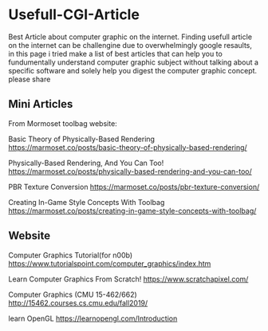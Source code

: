 # Usefull-CGI-Article
Best Article about computer graphic on the internet. Finding usefull article on the internet can be challengine due to overwhelmingly google resaults, in this page i tried make a list of best articles that can help you to fundumentally understand computer graphic subject without talking about a specific software and solely help you digest the computer graphic concept. please share


Mini Articles
---------------

  From Mormoset toolbag website:

  Basic Theory of Physically-Based Rendering
  https://marmoset.co/posts/basic-theory-of-physically-based-rendering/
  
  Physically-Based Rendering, And You Can Too!
  https://marmoset.co/posts/physically-based-rendering-and-you-can-too/
  
  PBR Texture Conversion
  https://marmoset.co/posts/pbr-texture-conversion/
  
  Creating In-Game Style Concepts With Toolbag
  https://marmoset.co/posts/creating-in-game-style-concepts-with-toolbag/
  
  
Website
--------

  Computer Graphics Tutorial(for n00b)
  https://www.tutorialspoint.com/computer_graphics/index.htm
  
  Learn Computer Graphics From Scratch!
  https://www.scratchapixel.com/
  
  Computer Graphics (CMU 15-462/662)
  http://15462.courses.cs.cmu.edu/fall2019/
  
  learn OpenGL
  https://learnopengl.com/Introduction
  
  
  
  
  
